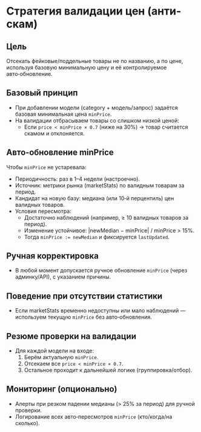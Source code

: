# Стратегия валидации цен (анти-скам)

## Цель
Отсекать фейковые/поддельные товары не по названию, а по цене, используя базовую минимальную цену и её контролируемое авто‑обновление.

## Базовый принцип
- При добавлении модели (category + модель/запрос) задаётся базовая минимальная цена `minPrice`.
- На валидации отбрасываем товары со слишком низкой ценой:
  - Если `price < minPrice × 0.7` (ниже на 30%) → товар считается скамом и отклоняется.

## Авто‑обновление minPrice
Чтобы `minPrice` не устаревала:
- Периодичность: раз в 1–4 недели (настроечно).
- Источник: метрики рынка (marketStats) по валидным товарам за период.
- Кандидат на новую базу: медиана (или 10‑й перцентиль) цен валидных товаров.
- Условия пересмотра:
  - Достаточно наблюдений (например, ≥ 10 валидных товаров за период).
  - Изменение устойчивое: |newMedian − minPrice| / minPrice > 15%.
  - Тогда `minPrice := newMedian` и фиксируется `lastUpdated`.

## Ручная корректировка
- В любой момент допускается ручное обновление `minPrice` (через админку/API), с указанием причины.

## Поведение при отсутствии статистики
- Если marketStats временно недоступны или мало наблюдений — используем текущую `minPrice` без авто‑обновления.

## Резюме проверки на валидации
- Для каждой модели на входе:
  1) Берём актуальную `minPrice`.
  2) Отсекаем все `price < minPrice × 0.7`.
  3) Остальное проходит к дальнейшей логике (группировка/отбор).

## Мониторинг (опционально)
- Алерты при резком падении медианы (> 25% за период) для ручной проверки.
- Логирование всех авто‑пересмотров `minPrice` (кто/когда/на сколько).
